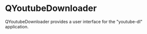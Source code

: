 # QYoutubeDownloader
QYoutubeDownloader provides a user interface for the "youtube-dl" application.

